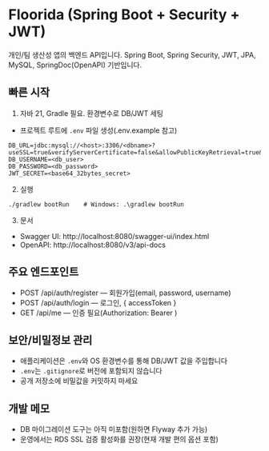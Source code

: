 # Floorida (Spring Boot + Security + JWT)

개인/팀 생산성 앱의 백엔드 API입니다. Spring Boot, Spring Security, JWT, JPA, MySQL, SpringDoc(OpenAPI) 기반입니다.

## 빠른 시작

1) 자바 21, Gradle 필요. 환경변수로 DB/JWT 세팅

- 프로젝트 루트에 `.env` 파일 생성(.env.example 참고)
```
DB_URL=jdbc:mysql://<host>:3306/<dbname>?useSSL=true&verifyServerCertificate=false&allowPublicKeyRetrieval=true&serverTimezone=Asia/Seoul
DB_USERNAME=<db_user>
DB_PASSWORD=<db_password>
JWT_SECRET=<base64_32bytes_secret>
```

2) 실행
```
./gradlew bootRun    # Windows: .\gradlew bootRun
```

3) 문서
- Swagger UI: http://localhost:8080/swagger-ui/index.html
- OpenAPI: http://localhost:8080/v3/api-docs

## 주요 엔드포인트

- POST /api/auth/register — 회원가입(email, password, username)
- POST /api/auth/login — 로그인, { accessToken }
- GET /api/me — 인증 필요(Authorization: Bearer <token>)

## 보안/비밀정보 관리

- 애플리케이션은 `.env`와 OS 환경변수를 통해 DB/JWT 값을 주입합니다
- `.env`는 `.gitignore`로 버전에 포함되지 않습니다
- 공개 저장소에 비밀값을 커밋하지 마세요

## 개발 메모

- DB 마이그레이션 도구는 아직 미포함(원하면 Flyway 추가 가능)
- 운영에서는 RDS SSL 검증 활성화를 권장(현재 개발 편의 옵션 포함)
